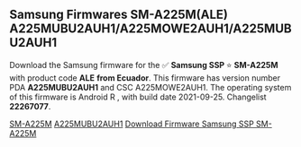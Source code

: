 <h2>Samsung Firmwares SM-A225M(ALE) A225MUBU2AUH1/A225MOWE2AUH1/A225MUBU2AUH1</h2>
Download the Samsung firmware for the ✅ <strong>Samsung SSP </strong> ⭐ <strong>SM-A225M</strong> with product code <strong>ALE</strong> <strong> from Ecuador</strong>. This firmware has version number PDA <strong>A225MUBU2AUH1</strong> and CSC A225MOWE2AUH1. The operating system of this firmware is Android R , with build date 2021-09-25. Changelist <strong>22267077</strong>.


[SM-A225M](https://samfirm.shop/samsung/model/SM-A225M)
[A225MUBU2AUH1](https://samfirm.shop/samsung/pda/A225MUBU2AUH1)
[Download Firmware Samsung SSP SM-A225M](https://samfirm.shop/samsung/firmware/459747)
